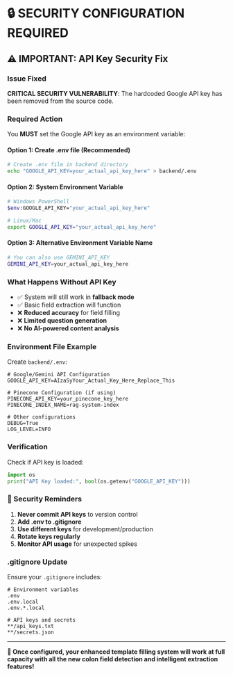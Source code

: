 # 🔒 SECURITY CONFIGURATION REQUIRED

## ⚠️ IMPORTANT: API Key Security Fix

### Issue Fixed
**CRITICAL SECURITY VULNERABILITY**: The hardcoded Google API key has been removed from the source code.

### Required Action
You **MUST** set the Google API key as an environment variable:

#### Option 1: Create .env file (Recommended)
```bash
# Create .env file in backend directory
echo "GOOGLE_API_KEY=your_actual_api_key_here" > backend/.env
```

#### Option 2: System Environment Variable
```bash
# Windows PowerShell
$env:GOOGLE_API_KEY="your_actual_api_key_here"

# Linux/Mac
export GOOGLE_API_KEY="your_actual_api_key_here"
```

#### Option 3: Alternative Environment Variable Name
```bash
# You can also use GEMINI_API_KEY
GEMINI_API_KEY=your_actual_api_key_here
```

### What Happens Without API Key
- ✅ System will still work in **fallback mode**
- ✅ Basic field extraction will function
- ❌ **Reduced accuracy** for field filling
- ❌ **Limited question generation**
- ❌ **No AI-powered content analysis**

### Environment File Example
Create `backend/.env`:
```env
# Google/Gemini API Configuration
GOOGLE_API_KEY=AIzaSyYour_Actual_Key_Here_Replace_This

# Pinecone Configuration (if using)
PINECONE_API_KEY=your_pinecone_key_here
PINECONE_INDEX_NAME=rag-system-index

# Other configurations
DEBUG=True
LOG_LEVEL=INFO
```

### Verification
Check if API key is loaded:
```python
import os
print("API Key loaded:", bool(os.getenv("GOOGLE_API_KEY")))
```

### 🚨 Security Reminders
1. **Never commit API keys** to version control
2. **Add .env to .gitignore**
3. **Use different keys** for development/production
4. **Rotate keys regularly**
5. **Monitor API usage** for unexpected spikes

### .gitignore Update
Ensure your `.gitignore` includes:
```gitignore
# Environment variables
.env
.env.local
.env.*.local

# API keys and secrets
**/api_keys.txt
**/secrets.json
```

---
**🎯 Once configured, your enhanced template filling system will work at full capacity with all the new colon field detection and intelligent extraction features!**
